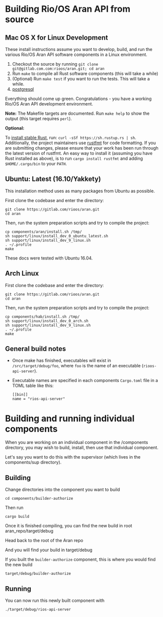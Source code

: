 # Building Rio/OS Aran API from source

## Mac OS X for Linux Development

These install instructions assume you want to develop, build, and run the
various Rio/OS Aran API software components in a Linux environment.

1. Checkout the source by running `git clone git@gitlab.com.com:rioos/aran.git; cd aran`
1. Run `make` to compile all Rust software components (this will take a while)
1. (Optional) Run `make test` if you want to run the tests. This will take a while.
1. [postgresql](https://postgresql.com)

Everything should come up green. Congratulations - you have a working Rio/OS Aran API
development environment.

**Note:** The Makefile targets are documented. Run `make help` to show the
output (this target requires `perl`).

**Optional:**

To [install stable Rust](https://www.rust-lang.org/install.html), run: `curl -sSf
https://sh.rustup.rs | sh`. Additionally, the project maintainers use
[rustfmt](https://github.com/rust-lang-nursery/rustfmt) for code formatting. If
you are submitting changes, please ensure that your work has been run through
the latest version of rustfmt. An easy way to install it (assuming you have
Rust installed as above), is to run `cargo install rustfmt` and adding
`$HOME/.cargo/bin` to your `PATH`.

## Ubuntu: Latest (16.10/Yakkety)

This installation method uses as many packages from Ubuntu as possible.

First clone the codebase and enter the directory:

```
git clone https://gitlab.com/rioos/aran.git
cd aran
```

Then, run the system preparation scripts and try to compile the project:

```
cp components/aran/install.sh /tmp/
sh support/linux/install_dev_0_ubuntu_latest.sh
sh support/linux/install_dev_9_linux.sh
. ~/.profile
make

```

These docs were tested with Ubuntu 16.04.

## Arch Linux

First clone the codebase and enter the directory:

```
git clone https://gitlab.com/rioos/aran.git
cd aran
```

Then, run the system preparation scripts and try to compile the project:

```
cp components/hab/install.sh /tmp/
sh support/linux/install_dev_0_arch.sh
sh support/linux/install_dev_9_linux.sh
. ~/.profile
make
```

## General build notes

- Once make has finished, executables will exist in `/src/target/debug/foo`,
  where `foo` is the name of an executable (`rioos-api-server`).
- Executable names are specified in each components `Cargo.toml` file in a TOML
  table like this:

	  [[bin]]
	  name = "rios-api-server"


# Building and running individual components

When you are working on an individual component in the /components directory, you may wish to build, install, then use that individual component.

Let's say you want to do this with the supervisor (which lives in the components/sup directory).

## Building

Change directories into the component you want to build

```
cd components/builder-authorize
```

Then run

```
cargo build
```

Once it is finished compiling, you can find the new build in root aran_repo/target/debug

Head back to the root of the Aran repo

And you will find your build in target/debug

If you built the `builder-authorize` component, this is where you would find the new build

```
target/debug/builder-authorize
```

## Running

You can now run this newly built component with

```
./target/debug/rios-api-server
```
